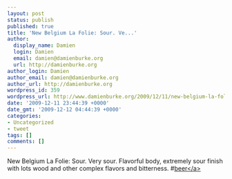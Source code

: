 ```yaml
---
layout: post
status: publish
published: true
title: 'New Belgium La Folie: Sour. Ve...'
author:
  display_name: Damien
  login: Damien
  email: damien@damienburke.org
  url: http://damienburke.org
author_login: Damien
author_email: damien@damienburke.org
author_url: http://damienburke.org
wordpress_id: 359
wordpress_url: http://www.damienburke.org/2009/12/11/new-belgium-la-folie-sour-ve/
date: '2009-12-11 23:44:39 +0000'
date_gmt: '2009-12-12 04:44:39 +0000'
categories:
- Uncategorized
- tweet
tags: []
comments: []
---
```

<p>New Belgium La Folie: Sour. Very sour. Flavorful body, extremely sour finish with lots wood and other complex flavors and bitterness. #<a href="http:&#47;&#47;search.twitter.com&#47;search?q=%23beer" class="aktt_hashtag">beer<&#47;a></p>
